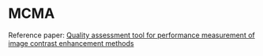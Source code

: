 # MCMA
Reference paper: [Quality assessment tool for performance measurement of image contrast enhancement methods](https://ietresearch.onlinelibrary.wiley.com/doi/10.1049/iet-ipr.2018.5520) 